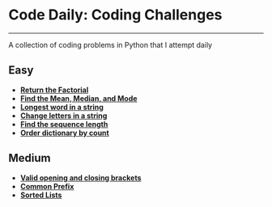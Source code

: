 # **Code Daily: Coding Challenges**
---
A collection of coding problems in Python that I attempt daily

## **Easy**

*  **[Return the Factorial](/Python/factorial.py)**
*  **[Find the Mean, Median, and Mode](/Python/mean_median_mode.py)**
*  **[Longest word in a string](/Python/largest_word.py)**
*  **[Change letters in a string](/Python/change_letters.py)**
*  **[Find the sequence length](/Python/sequence_length.py)**
*  **[Order dictionary by count](/Python/dictionary_count.py)**


## **Medium**

*  **[Valid opening and closing brackets](/Python/valid_parathesis.py)**
*  **[Common Prefix](/Python/common_prefix.py)**
*  **[Sorted Lists](/Python/sort_lists.py)**